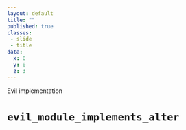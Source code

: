```yaml
---
layout: default
title: ""
published: true
classes:
 - slide
 - title
data:
  x: 0
  y: 0
  z: 3
---
```


<div class="section-label">Evil implementation</div>
<h1><code>evil_module_implements_alter</code></h1>
